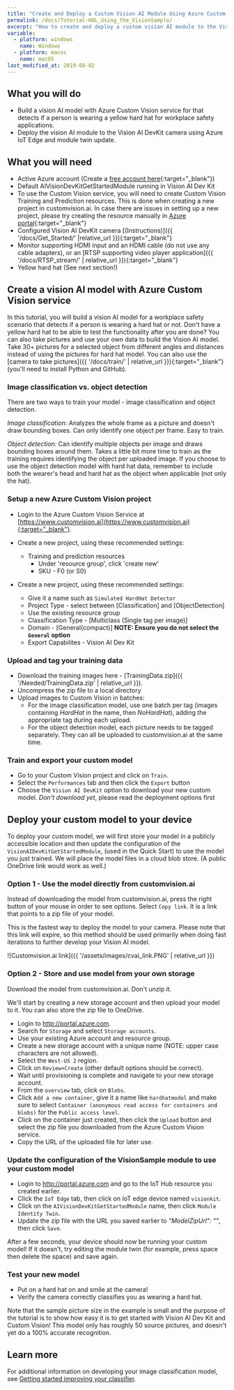 ```yaml
---
title: "Create and Deploy a Custom Vision AI Module Using Azure Custom Vision Service and Azure IoT Edge"
permalink: /docs/Tutorial-HOL_Using_the_VisionSample/
excerpt: "How to create and deploy a custom vision AI module to the Vision AI DevKit."
variable:
  - platform: windows
    name: Windows
  - platform: macos
    name: macOS
last_modified_at: 2019-08-02
---
```


## What you will do

- Build a vision AI model with Azure Custom Vision service for that detects if a person is wearing a yellow hard hat for workplace safety applications.
- Deploy the vision AI module to the Vision AI DevKit camera using Azure IoT Edge and module twin update.

## What you will need

- Active Azure account (Create a [free account here](https://azure.microsoft.com/free/?WT.mc_id=A261C142F.){:target="_blank"})
- Default AIVisionDevKitGetStartedModule running in Vision AI Dev Kit
- To use the Custom Vision service, you will need to create Custom Vision Training and Prediction resources. This is done when creating a new project in customvision.ai. In case there are issues in setting up a new project, please try creating the resource manually in [Azure portal](https://portal.azure.com/?microsoft_azure_marketplace_ItemHideKey=microsoft_azure_cognitiveservices_customvision#create/Microsoft.CognitiveServicesCustomVision){:target="_blank"}
- Configured Vision AI DevKit camera [(Instructions)]({{ '/docs/Get_Started/' |relative_url }}){:target="_blank"}
- Monitor supporting HDMI input and an HDMI cable (do not use any cable adapters), or an [RTSP supporting video player application]({{ '/docs/RTSP_stream/' | relative_url }}){:target="_blank"}
- Yellow hard hat (See next section!) 

## Create a vision AI model with Azure Custom Vision service

In this tutorial, you will build a vision AI model for a workplace safety scenario that detects if a person is wearing a hard hat or not. Don't have a yellow hard hat to be able to test the functionality after you are done? You can also take pictures and use your own data to build the Vision AI model. Take 30+ pictures for a selected object from different angles and distances instead of using the pictures for hard hat model. You can also use the [camera to take pictures]({{ '/docs/train/' | relative_url }}){:target="_blank"} (you'll need to install Python and GitHub).

### Image classification vs. object detection

There are two ways to train your model - image classification and object detection.

*Image classification:* Analyzes the whole frame as a picture and doesn't draw bounding boxes. Can only identify one object per frame. Easy to train.

*Object detection:* Can identify multiple objects per image and draws bounding boxes around them. Takes a little bit more time to train as the training requires identifying the object per uploaded image. If you choose to use the object detection model with hard hat data, remember to include both the wearer's head and hard hat as the object when applicable (not only the hat).

### Setup a new Azure Custom Vision project

- Login to the Azure Custom Vision Service at [https://www.customvision.ai](https://www.customvision.ai){:target="_blank"}.

- Create a new project, using these recommended settings:

  - Training and prediction resources
    - Under 'resource group', click 'create new'
    - SKU - F0 (or S0)

- Create a new project, using these recommended settings:
  - Give it a name such as `Simulated HardHat Detector`
  - Project Type - select between [Classification] and [ObjectDetection]
  - Use the existing resource group
  - Classification Type - [Multiclass (Single tag per image)]
  - Domain - [General(compact)] **NOTE: Ensure you do not select the `General` option**
  - Export Capabilites - Vision AI Dev Kit

### Upload and tag your training data

- Download the training images here - [TrainingData.zip]({{ '/Needed/TrainingData.zip' | relative_url }}).
- Uncompress the zip file to a local directory
- Upload images to Custom Vision in batches: 
  - For the image classification model, use one batch per tag (images containing *HardHat* in the name, then *NoHardHat*), adding the appropriate tag during each upload.
  - For the object detection model, each picture needs to be tagged separately. They can all be uploaded to customvision.ai at the same time.

### Train and export your custom model

- Go to your Custom Vision project and click on `Train`.
- Select the `Performances` tab and then click the `Export` button
- Choose the `Vision AI DevKit` option to download your new custom model. *Don't download yet*, please read the deployment options first

## Deploy your custom model to your device

To deploy your custom model, we will first store your model in a publicly accessible location and then update the configuration of the `VisionAIDevKitGetStartedModule`, (used in the Quick Start) to use the model you just trained. We will place the model files in a cloud blob store. (A public OneDrive link would work as well.)

### Option 1 - Use the model directly from customvision.ai

Instead of downloading the model from customvision.ai, press the right button of your mouse in order to see options. Select `Copy link`. It is a link that points to a zip file of your model. 

This is the fastest way to deploy the model to your camera. Please note that this link will expire, so this method should be used primarily when doing fast iterations to further develop your Vision AI model.

 ![Customvision.ai link]({{ '/assets/images/cvai_link.PNG' | relative_url }})

### Option 2 - Store and use model from your own storage

Download the model from customvision.ai. Don't unzip it.

We'll start by creating a new storage account and then upload your model to it. You can also store the zip file to OneDrive. 

- Login to <a href="http://portal.azure.com" target="blank">http://portal.azure.com</a>.
- Search for `Storage` and select `Storage accounts`.
- Use your existing Azure account and resource group.
- Create a new storage account with a unique name (NOTE: upper case characters are not allowed).
- Select the `West-US 2` region.
- Click on `Review+Create` (other default options should be correct).
- Wait until provisioning is complete and navigate to your new storage account.
- From the `overview` tab, click on `Blobs`.
- Click `Add a new container`, give it a name like `hardhatmodel` and make sure to select `Container (anonymous read access for containers and blobs)` for the `Public access level`.
- Click on the container just created, then click  the `Upload` button and select the zip file you downloaded from the Azure Custom Vision service.
- Copy the URL of the uploaded file for later use.

### Update the configuration of the VisionSample module to use your custom model

- Login to <a href="http://portal.azure.com" target="blank">http://portal.azure.com</a> and go to the IoT Hub resource you created earlier.
- Click the `IoT Edge` tab, then click on IoT edge  device named `visionkit`.
- Click on the `AIVisionDevKitGetStartedModule`  name, then click `Module Identity Twin`.
- Update the zip file with the URL you saved earlier to *"ModelZipUrl": ""*, then click `Save`.

After a few seconds, your device should now be running your custom model! If it doesn't, try editing the module twin (for example, press space then delete the space) and save again.

### Test your new model

- Put on a hard hat on and smile at the camera!
- Verify the camera correctly classifies you as wearing a hard hat.

Note that the sample picture size in the example is small and the purpose of the tutorial is to show how easy it is to get started with Vision AI Dev Kit and Custom Vision! This model only has roughly 50 source pictures, and doesn't yet do a 100% accurate recognition.

## Learn more

For additional information on developing your image classification model, see [Getting started improving your classifier](https://docs.microsoft.com/en-us/azure/cognitive-services/custom-vision-service/getting-started-improving-your-classifier).

